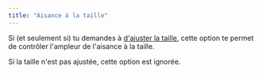 ```yaml
---
title: "Aisance à la taille"
---
```


Si (et seulement si) tu demandes à [d'ajuster la taille](/docs/designs/teagan/options/curvetowaist), cette option te permet de contrôler l'ampleur de l'aisance à la taille.

Si la taille n'est pas ajustée, cette option est ignorée.

